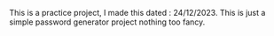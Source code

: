 This is a practice project,
I made this dated : 24/12/2023.
This is just a simple password generator project nothing too fancy.

